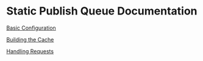 # Static Publish Queue Documentation

[Basic Configuration](basic_configuration.md)

[Building the Cache](building_the_cache.md)

[Handling Requests](handling_requests.md)
